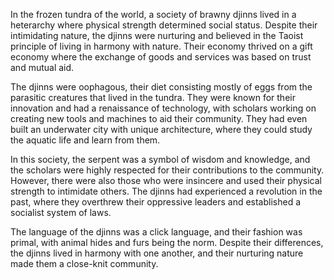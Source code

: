 In the frozen tundra of the world, a society of brawny djinns lived in a heterarchy where physical strength determined social status. Despite their intimidating nature, the djinns were nurturing and believed in the Taoist principle of living in harmony with nature. Their economy thrived on a gift economy where the exchange of goods and services was based on trust and mutual aid.

The djinns were oophagous, their diet consisting mostly of eggs from the parasitic creatures that lived in the tundra. They were known for their innovation and had a renaissance of technology, with scholars working on creating new tools and machines to aid their community. They had even built an underwater city with unique architecture, where they could study the aquatic life and learn from them.

In this society, the serpent was a symbol of wisdom and knowledge, and the scholars were highly respected for their contributions to the community. However, there were also those who were insincere and used their physical strength to intimidate others. The djinns had experienced a revolution in the past, where they overthrew their oppressive leaders and established a socialist system of laws.

The language of the djinns was a click language, and their fashion was primal, with animal hides and furs being the norm. Despite their differences, the djinns lived in harmony with one another, and their nurturing nature made them a close-knit community.